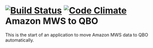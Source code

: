 [![Build Status](https://travis-ci.org/systemnate/amazonqbo.svg?branch=master)](https://travis-ci.org/systemnate/amazonqbo)
[![Code Climate](https://codeclimate.com/github/systemnate/amazonqbo/badges/gpa.svg)](https://codeclimate.com/github/systemnate/amazonqbo)
Amazon MWS to QBO
=================

This is the start of an application to move Amazon MWS data to QBO automatically.
